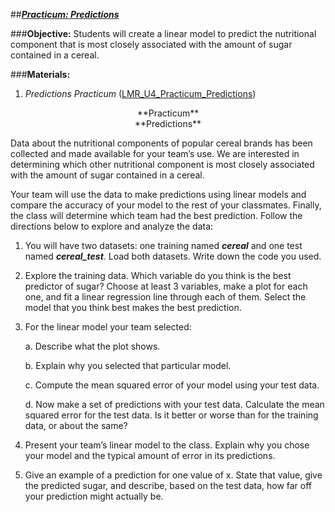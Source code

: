 ##***<u>Practicum: Predictions</u>***

###**Objective:**
Students will create a linear model to predict the nutritional component that is most closely associated
with the amount of sugar contained in a cereal.

###**Materials:**
1. *Predictions Practicum* ([LMR_U4_Practicum_Predictions](../IDS_Curriculum_v_5.0/2_IDS_LMRs_v_6.0/IDS_LMR_Unit4_v_7/LMR_U4_Practicum_Predictions.pdf))

<center>**Practicum**</center>

<center>**Predictions**</center>

Data about the nutritional components of popular cereal brands has been collected and made available
for your team’s use. We are interested in determining which other nutritional component is most closely
associated with the amount of sugar contained in a cereal.

Your team will use the data to make predictions using linear models and compare the accuracy of your
model to the rest of your classmates. Finally, the class will determine which team had the best prediction.
Follow the directions below to explore and analyze the data:

1. You will have two datasets: one training named ***cereal*** and one test named ***cereal_test***. Load both datasets. Write down
the code you used.

2. Explore the training data. Which variable do you think is the best predictor of sugar? Choose at least 3 variables, make a plot for each one, and fit a linear regression line through each of them. Select the model that you think best makes the best prediction.

3. For the linear model your team selected:

    a. Describe what the plot shows.

    b. Explain why you selected that particular model.

    c. Compute the mean squared error of your model using your test data.

    d. Now make a set of predictions with your test data. Calculate the mean squared error
    for the test data. Is it better or worse than for the training data, or about the same?

4. Present your team’s linear model to the class. Explain why you chose your model and the typical
amount of error in its predictions.

5. Give an example of a prediction for one value of x. State that value, give the predicted sugar,
and describe, based on the test data, how far off your prediction might actually be.